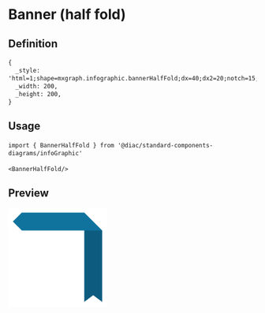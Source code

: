 # Banner (half fold)

## Definition

```
{
  _style: 'html=1;shape=mxgraph.infographic.bannerHalfFold;dx=40;dx2=20;notch=15;fillColor=#10739E;strokeColor=none;align=left;verticalAlign=top;fontColor=#ffffff;fontSize=14;fontStyle=1;spacingLeft=25;spacingTop=5;',
  _width: 200,
  _height: 200,
}
```

## Usage

```
import { BannerHalfFold } from '@diac/standard-components-diagrams/infoGraphic'

<BannerHalfFold/>
```

## Preview

<img src="./banner-half-fold.png" width="200"/>
